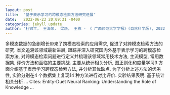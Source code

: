 ```yaml
---
layout: post
title:  "基于表示学习的跨模态检索方法研究进展"
date:   2022-06-23 20:09:31 -0400
categories: jekyll update
author: "杜锦丰， 王海荣， 梁焕， 王栋 - 《 广西师范大学学报》(自然科学版), 2022"
---
```

多模态数据的急剧增长带来了跨模态检索的应用需求, 促进了对跨模态检索方法的研究. 本文追溯该领域最新进展, 跟踪并深入研究国内外基于表示学习的跨模态检索方法, 对跨模态检索问题进行定义并梳理该领域常用技术方法, 主流模型, 常用数据集, 评价方法和面临的主要挑战. 主要从统计相关分析, 图正则化和度量学习3 方面介绍基于表示学习跨模态检索方法, 并分析其优缺点. 为了分析上述方法的优劣性, 实验分别在4 个数据集上复现14 种方法进行对比评价. 实验结果表明: 基于统计相关分析 …
Cites: ‪Entity-Duet Neural Ranking: Understanding the Role of Knowledge …‬  